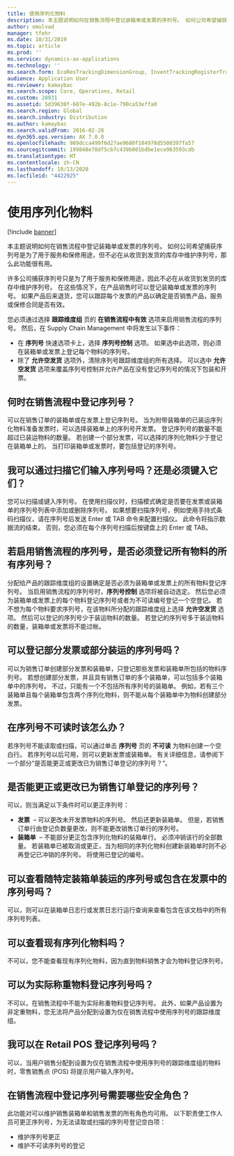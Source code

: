 ```yaml
---
title: 使用序列化物料
description: 本主题说明如何在销售流程中登记装箱单或发票的序列号。 如何公司希望捕获序列号是为了用于服务和保修用途，但不必在从收货到发货的库存中维护序列号，那么此功能很有用。
author: omulvad
manager: tfehr
ms.date: 10/31/2019
ms.topic: article
ms.prod: ''
ms.service: dynamics-ax-applications
ms.technology: ''
ms.search.form: EcoResTrackingDimensionGroup, InventTrackingRegisterTrans, SalesEditLines, SalesTable, InventSerial
audience: Application User
ms.reviewer: kamaybac
ms.search.scope: Core, Operations, Retail
ms.custom: 28931
ms.assetid: 5d39630f-607e-492b-8c1e-790ca53effa0
ms.search.region: Global
ms.search.industry: Distribution
ms.author: kamaybac
ms.search.validFrom: 2016-02-28
ms.dyn365.ops.version: AX 7.0.0
ms.openlocfilehash: 989dcca499f6d27ae9680f184978d5500397fa57
ms.sourcegitcommit: 199848e78df5cb7c439b001bdbe1ece963593cdb
ms.translationtype: HT
ms.contentlocale: zh-CN
ms.lasthandoff: 10/13/2020
ms.locfileid: "4422925"
---
```

# <a name="working-with-serialized-items"></a>使用序列化物料

[!include [banner](../includes/banner.md)]

本主题说明如何在销售流程中登记装箱单或发票的序列号。 如何公司希望捕获序列号是为了用于服务和保修用途，但不必在从收货到发货的库存中维护序列号，那么此功能很有用。

许多公司捕获序列号只是为了用于服务和保修用途，因此不必在从收货到发货的库存中维护序列号。 在这些情况下，在产品销售时可以登记装箱单或发票的序列号。 如果产品后来退货，您可以跟踪每个发票的产品以确定是否销售产品，服务或保修合同是否有效。

您必须通过选择 **跟踪维度组** 页的 **在销售流程中有效** 选项来启用销售流程的序列号。 然后，在 Supply Chain Management 中将发生以下事件：
-   在 **序列号** 快速选项卡上，选择 **序列号控制** 选项。 如果选中此选项，则必须在装箱单或发票上登记每个物料的序列号。
-   除了 **允许空发货** 选项外，清除序列号跟踪维度组的所有选择。 可以选中 **允许空发货** 选项来覆盖序列号控制并允许产品在没有登记序列号的情况下包装和开票。

## <a name="when-do-i-register-serial-numbers-during-the-sales-process"></a>何时在销售流程中登记序列号？
可以在销售订单的装箱单或在发票上登记序列号。 当为附带装箱单的已装运序列化物料准备发票时，可以选择装箱单上的序列号开发票。 登记序列号的数量不能超过已装运物料的数量。 若创建一个部分发票，可以选择的序列化物料少于登记在装箱单上的。 当打印装箱单或发票时，要包括登记的序列号。

## <a name="can-i-enter-serial-numbers-by-scanning-them-or-do-i-have-to-type-them"></a>我可以通过扫描它们输入序列号吗？还是必须键入它们？
您可以扫描或键入序列号。 在使用扫描仪时，扫描模式确定是否要在发票或装箱单的序列号列表中添加或删除序列号。 如果想要扫描序列号，例如使用手持式条码扫描仪，请在序列号后发送 Enter 或 TAB 命令来配置扫描仪。 此命令将指示数据流的结束。 否则，您必须在每个序列号扫描后按键盘上的 Enter 或 TAB。

## <a name="if-i-enable-serial-numbers-for-the-sales-process-do-i-have-to-register-all-serial-numbers-for-all-items"></a>若启用销售流程的序列号，是否必须登记所有物料的所有序列号？
分配给产品的跟踪维度组的设置确定是否必须为装箱单或发票上的所有物料登记序列号。 当启用销售流程的序列号时，**序列号控制** 选项将被自动选定。 然后您必须为装箱单或发票上的每个物料登记序列号或者为不可读编号登记一个空登记。 若不想为每个物料要求序列号，在该物料所分配的跟踪维度组上选择 **允许空发货** 选项。 然后可以登记的序列号少于装运物料的数量。 若登记的序列号多于装运物料的数量，装箱单或发票将不能过帐。

## <a name="can-i-register-serial-numbers-for-partial-invoices-and-partial-shipments"></a>可以登记部分发票或部分装运的序列号吗？
可以为销售订单创建部分发票和装箱单，只登记那些发票和装箱单所包括的物料序列号。 若想创建部分发票，并且具有销售订单的多个装箱单，可以包括多个装箱单中的序列号。 不过，只能有一个不包括所有序列号的装箱单。 例如，若有三个装箱单且每个装箱单包含两个序列化物料，则不能从每个装箱单中为物料创建部分发票。

## <a name="what-do-i-do-when-a-serial-number-isnt-readable"></a>在序列号不可读时该怎么办？
若序列号不能读取或扫描，可以通过单击 **序列号** 页的 **不可读** 为物料创建一个空白行。 若序列号以后可用，则可以更新发票或装箱单。 有关详细信息，请参阅下一个部分“是否能更正或更改已为销售订单登记的序列号？”。

## <a name="can-i-correct-or-change-the-serial-numbers-that-i-have-registered-for-a-sales-order"></a>是否能更正或更改已为销售订单登记的序列号？
可以，则当满足以下条件时可以更正序列号：
-   **发票**  – 可以更改未开发票物料的序列号。 然后还更新装箱单。 但是，若销售订单行由登记负数量更改，则不能更改销售订单行的序列号。
-   **装箱单**  – 不能部分更正包含序列化物料的装箱单行。 必须冲销该行的全部数量。 若装箱单已被取消或更正，当为相同的序列化物料创建新装箱单时则不必再登记已冲销的序列号。 将使用已登记的编号。

## <a name="can-i-view-the-serial-numbers-that-were-shipped-together-with-a-specific-packing-slip-or-that-were-included-on-an-invoice"></a>可以查看随特定装箱单装运的序列号或包含在发票中的序列号吗？
可以，则可以在装箱单日志行或发票日志行运行查询来查看包含在该文档中的所有序列号列表。

## <a name="can-i-view-the-serialized-items-that-i-have-on-hand"></a>可以查看现有序列化物料吗？
不可以，您不能查看现有序列化物料，因为直到物料销售才会为物料登记序列号。

## <a name="can-i-register-serial-numbers-for-catchweight-items"></a>可以为实际称重物料登记序列号吗？
不可以，在销售流程中不能为实际称重物料登记序列号。 此外，如果产品设置为非定重物料，您无法将产品分配到设置为仅在销售流程中使用序列号的跟踪维度组。

## <a name="can-i-register-serial-numbers-at-the-retail-pos"></a>我可以在 Retail POS 登记序列号吗？

可以，当用户销售分配到设置为仅在销售流程中使用序列号的跟踪维度组的物料时，零售销售点 (POS) 将提示用户输入序列号。

## <a name="what-security-roles-are-required-in-order-to-register-serial-numbers-during-the-sales-process"></a>在销售流程中登记序列号需要哪些安全角色？
此功能对可以维护销售装箱单和销售发票的所有角色均可用。 以下职责使工作人员可更正序列号，为无法读取或扫描的序列号登记空白项：
-   维护序列号更正
-   维护不可读序列号的登记





